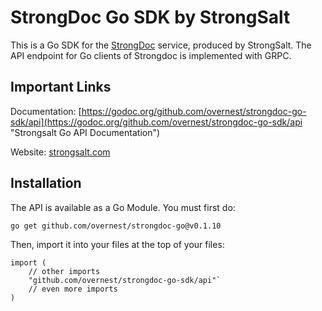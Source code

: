 # StrongDoc Go SDK by StrongSalt
This is a Go SDK for the [StrongDoc](https://api.strongdoc.com "Strongdoc API") service, produced by StrongSalt. The API endpoint for Go clients of Strongdoc is implemented with GRPC.

## Important Links

Documentation: [https://godoc.org/github.com/overnest/strongdoc-go-sdk/api](https://godoc.org/github.com/overnest/strongdoc-go-sdk/api "Strongsalt Go API Documentation")

Website: [strongsalt.com](https://www.strongsalt.com "Strongsalt website")

## Installation

The API is available as a Go Module. You must first do:

`go get github.com/overnest/strongdoc-go@v0.1.10`

Then, import it into your files at the top of your files:

```
import (
    // other imports
    "github.com/overnest/strongdoc-go-sdk/api"`
    // even more imports
)
```
